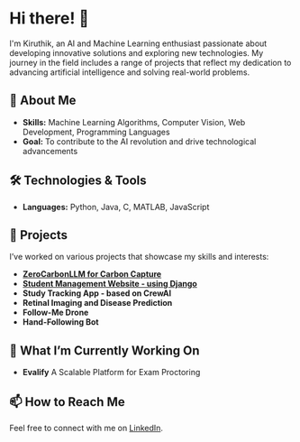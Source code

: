# Hi there! 👋

I'm Kiruthik, an AI and Machine Learning enthusiast passionate about developing innovative solutions and exploring new technologies. My journey in the field includes a range of projects that reflect my dedication to advancing artificial intelligence and solving real-world problems.

## 🚀 About Me
<!-- **Interests:** AI and Machine Learning -->
- **Skills:** Machine Learning Algorithms, Computer Vision, Web Development, Programming Languages
- **Goal:** To contribute to the AI revolution and drive technological advancements

## 🛠️ Technologies & Tools
- **Languages:** Python, Java, C, MATLAB, JavaScript
<!--- **Frameworks:** Scikit-Learn, Django -->

## 📂 Projects
I’ve worked on various projects that showcase my skills and interests:
- [**ZeroCarbonLLM for Carbon Capture**](https://github.com/mNandhu/ZeroCarbonLLM)
- [**Student Management Website - using Django**](https://github.com/SrimanRakshan/DSA)
- **Study Tracking App - based on CrewAI**
- **Retinal Imaging and Disease Prediction**
- **Follow-Me Drone**
- **Hand-Following Bot**


## 🌟 What I’m Currently Working On
- **Evalify** A Scalable Platform for Exam Proctoring

## 📫 How to Reach Me
Feel free to connect with me on [LinkedIn]([https://www.linkedin.com/in/your-profile](https://www.linkedin.com/in/kiruthik-nandhan-murthi-2a19b8201/)).
